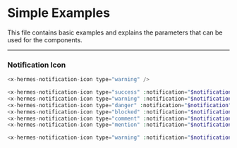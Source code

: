 # Simple Examples

This file contains basic examples and explains the parameters that can be used for the components.

---

### Notification Icon

```php
<x-hermes-notification-icon type="warning" />

<x-hermes-notification-icon type="success" :notification="$notification" />
<x-hermes-notification-icon type="warning" :notification="$notification" />
<x-hermes-notification-icon type="danger" :notification="$notification" />
<x-hermes-notification-icon type="blocked" :notification="$notification" />
<x-hermes-notification-icon type="comment" :notification="$notification" />
<x-hermes-notification-icon type="mention" :notification="$notification" />

<x-hermes-notification-icon type="warning" :notification="$notification" state-color="bg-green-100" />
```
